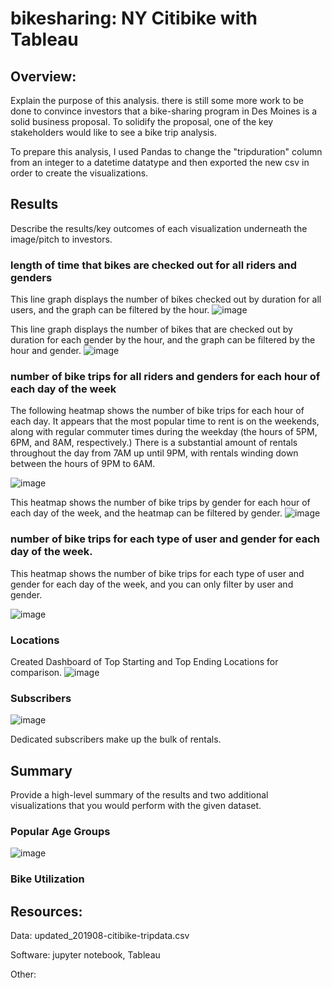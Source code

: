 # bikesharing:  NY Citibike with Tableau
## Overview:
Explain the purpose of this analysis.
 there is still some more work to be done to convince investors that a bike-sharing program in Des Moines is a solid business proposal. To solidify the proposal, one of the key stakeholders would like to see a bike trip analysis.

To prepare this analysis, I used Pandas to change the "tripduration" column from an integer to a datetime datatype and then exported the new csv in order to create the visualizations. 

## Results
Describe the results/key outcomes of each visualization underneath the image/pitch to investors.

### length of time that bikes are checked out for all riders and genders

This line graph displays the number of bikes checked out by duration for all users, and the graph can be filtered by the hour.
![image](https://user-images.githubusercontent.com/102322707/179815100-8c6c3b37-4ee2-4a19-a852-a1d4185e0ce9.png)

This line graph displays the number of bikes that are checked out by duration for each gender by the hour, and the graph can be filtered by the hour and gender.
![image](https://user-images.githubusercontent.com/102322707/179815193-66a9be8b-354e-48bf-99dd-2baa8b5d23c2.png)

### number of bike trips for all riders and genders for each hour of each day of the week

The following heatmap shows the number of bike trips for each hour of each day. It appears that the most popular time to rent is on the weekends, along with regular commuter times during the weekday (the hours of 5PM, 6PM, and 8AM, respectively.) There is a substantial amount of rentals throughout the day from 7AM up until 9PM, with rentals winding down between the hours of 9PM to 6AM.

![image](https://user-images.githubusercontent.com/102322707/179815385-99bea8e6-e3dd-4ddc-94dd-7da5b3f81e77.png)


This heatmap shows the number of bike trips by gender for each hour of each day of the week, and the heatmap can be filtered by gender. 
![image](https://user-images.githubusercontent.com/102322707/179815766-d7166232-081d-4b1f-bb0a-b33316ecc2ee.png)



### number of bike trips for each type of user and gender for each day of the week.
This heatmap shows the number of bike trips for each type of user and gender for each day of the week, and you can only filter by user and gender.

![image](https://user-images.githubusercontent.com/102322707/179815911-94758978-2318-404d-b705-9240538377ab.png)



### Locations
Created Dashboard of Top Starting and Top Ending Locations for comparison.
![image](https://user-images.githubusercontent.com/102322707/179816028-a02b62bb-51df-4045-8b3b-5d1d445ddfee.png)

### Subscribers
![image](https://user-images.githubusercontent.com/102322707/179827059-5a760ed5-4b82-461d-9767-6448923f2664.png)

Dedicated subscribers make up the bulk of rentals.  

## Summary
Provide a high-level summary of the results and two additional visualizations that you would perform with the given dataset.

### Popular Age Groups
![image](https://user-images.githubusercontent.com/102322707/179822273-7e79bbfa-1cc2-4130-a832-30b7b2b007cf.png)

### Bike Utilization


## Resources:
Data:  updated_201908-citibike-tripdata.csv

Software: jupyter notebook, Tableau

Other:
